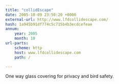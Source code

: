 ```yaml
---
title: "collidEscape"
date: 2005-10-09 23:50:20 +0000
external-url: http://www.lfdcollidescape.com/
hash: 1a945b91df774c5c715b4b3ecdcefeae
annum:
    year: 2005
    month: 10
url-parts:
    scheme: http
    host: www.lfdcollidescape.com
    path: /

---
```


One way glass covering for privacy and bird safety.
